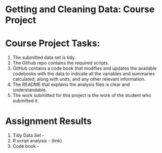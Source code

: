 # Getting and Cleaning Data: Course Project 

# Course Project Tasks:
1. The submitted data set is tidy.
2. The Github repo contains the required scripts.
3. GitHub contains a code book that modifies and updates the available codebooks with the data to indicate all the variables and summaries calculated, along with units, and any other relevant information.
4. The README that explains the analysis files is clear and understandable.
5. The work submitted for this project is the work of the student who submitted it.

# Assignment Results
1. Tidy Data Set -
2. R script analysis - (link)
3. Code book - 
